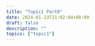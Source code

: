 ```yaml
---
title: "Topic1 Part0"
date: 2024-01-23T21:02:04+08:00
draft: false
description: ""
topics: ["topic1"]
---
```


<!--more-->

